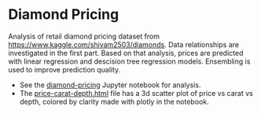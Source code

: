 # Diamond Pricing

Analysis of retail diamond pricing dataset from https://www.kaggle.com/shivam2503/diamonds. Data relationships are investigated in the first part. Based on that analysis, prices are predicted with linear regression and descision tree regression models. Ensembling is used to improve prediction quality.

* See the [diamond-pricing](diamond-pricing.ipynb) Jupyter notebook for analysis.
* The [price-carat-depth.html](price-carat-depth.html) file has a 3d scatter plot of price vs carat vs depth, colored by clarity made with plotly in the notebook.
